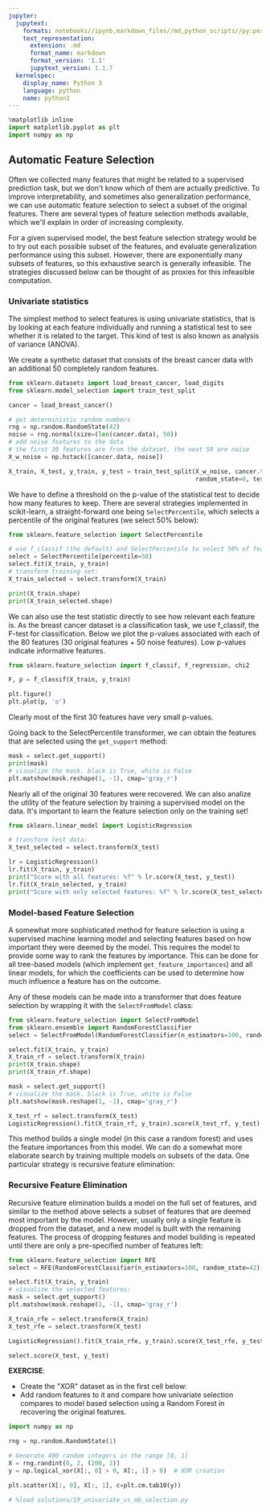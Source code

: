 ```yaml
---
jupyter:
  jupytext:
    formats: notebooks//ipynb,markdown_files//md,python_scripts//py:percent
    text_representation:
      extension: .md
      format_name: markdown
      format_version: '1.1'
      jupytext_version: 1.1.7
  kernelspec:
    display_name: Python 3
    language: python
    name: python3
---
```


```python deletable=true editable=true hide_input=false
%matplotlib inline
import matplotlib.pyplot as plt
import numpy as np
```

<!-- #region {"deletable": true, "editable": true} -->
## Automatic Feature Selection
Often we collected many features that might be related to a supervised prediction task, but we don't know which of them are actually predictive. To improve interpretability, and sometimes also generalization performance, we can use automatic feature selection to select a subset of the original features. There are several types of feature selection methods available, which we'll explain in order of increasing complexity.

For a given supervised model, the best feature selection strategy would be to try out each possible subset of the features, and evaluate generalization performance using this subset. However, there are exponentially many subsets of features, so this exhaustive search is generally infeasible. The strategies discussed below can be thought of as proxies for this infeasible computation.

### Univariate statistics
The simplest method to select features is using univariate statistics, that is by looking at each feature individually and running a statistical test to see whether it is related to the target. This kind of test is also known as analysis of variance (ANOVA).

We create a synthetic dataset that consists of the breast cancer data with an additional 50 completely random features.
<!-- #endregion -->

```python deletable=true editable=true
from sklearn.datasets import load_breast_cancer, load_digits
from sklearn.model_selection import train_test_split

cancer = load_breast_cancer()

# get deterministic random numbers
rng = np.random.RandomState(42)
noise = rng.normal(size=(len(cancer.data), 50))
# add noise features to the data
# the first 30 features are from the dataset, the next 50 are noise
X_w_noise = np.hstack([cancer.data, noise])

X_train, X_test, y_train, y_test = train_test_split(X_w_noise, cancer.target,
                                                    random_state=0, test_size=.5)
```

<!-- #region {"deletable": true, "editable": true} -->
We have to define a threshold on the p-value of the statistical test to decide how many features to keep. There are several strategies implemented in scikit-learn, a straight-forward one being ``SelectPercentile``, which selects a percentile of the original features (we select 50% below):
<!-- #endregion -->

```python deletable=true editable=true
from sklearn.feature_selection import SelectPercentile

# use f_classif (the default) and SelectPercentile to select 50% of features:
select = SelectPercentile(percentile=50)
select.fit(X_train, y_train)
# transform training set:
X_train_selected = select.transform(X_train)

print(X_train.shape)
print(X_train_selected.shape)
```

<!-- #region {"deletable": true, "editable": true} -->
We can also use the test statistic directly to see how relevant each feature is. As the breast cancer dataset is a classification task, we use f_classif, the F-test for classification. Below we plot the p-values associated with each of the 80 features (30 original features + 50 noise features). Low p-values indicate informative features.
<!-- #endregion -->

```python deletable=true editable=true
from sklearn.feature_selection import f_classif, f_regression, chi2
```

```python deletable=true editable=true
F, p = f_classif(X_train, y_train)
```

```python deletable=true editable=true
plt.figure()
plt.plot(p, 'o')
```

<!-- #region {"deletable": true, "editable": true} -->
Clearly most of the first 30 features have very small p-values.

Going back to the SelectPercentile transformer, we can obtain the features that are selected using the ``get_support`` method:
<!-- #endregion -->

```python deletable=true editable=true
mask = select.get_support()
print(mask)
# visualize the mask. black is True, white is False
plt.matshow(mask.reshape(1, -1), cmap='gray_r')
```

<!-- #region {"deletable": true, "editable": true} -->
Nearly all of the original 30 features were recovered.
We can also analize the utility of the feature selection by training a supervised model on the data.
It's important to learn the feature selection only on the training set!
<!-- #endregion -->

```python deletable=true editable=true
from sklearn.linear_model import LogisticRegression

# transform test data:
X_test_selected = select.transform(X_test)

lr = LogisticRegression()
lr.fit(X_train, y_train)
print("Score with all features: %f" % lr.score(X_test, y_test))
lr.fit(X_train_selected, y_train)
print("Score with only selected features: %f" % lr.score(X_test_selected, y_test))
```

<!-- #region {"deletable": true, "editable": true} -->
### Model-based Feature Selection
A somewhat more sophisticated method for feature selection is using a supervised machine learning model and selecting features based on how important they were deemed by the model. This requires the model to provide some way to rank the features by importance. This can be done for all tree-based models (which implement ``get_feature_importances``) and all linear models, for which the coefficients can be used to determine how much influence a feature has on the outcome.

Any of these models can be made into a transformer that does feature selection by wrapping it with the ``SelectFromModel`` class:
<!-- #endregion -->

```python deletable=true editable=true
from sklearn.feature_selection import SelectFromModel
from sklearn.ensemble import RandomForestClassifier
select = SelectFromModel(RandomForestClassifier(n_estimators=100, random_state=42), threshold="median")
```

```python deletable=true editable=true
select.fit(X_train, y_train)
X_train_rf = select.transform(X_train)
print(X_train.shape)
print(X_train_rf.shape)
```

```python deletable=true editable=true
mask = select.get_support()
# visualize the mask. black is True, white is False
plt.matshow(mask.reshape(1, -1), cmap='gray_r')
```

```python deletable=true editable=true
X_test_rf = select.transform(X_test)
LogisticRegression().fit(X_train_rf, y_train).score(X_test_rf, y_test)
```

<!-- #region {"deletable": true, "editable": true} -->
This method builds a single model (in this case a random forest) and uses the feature importances from this model.
We can do a somewhat more elaborate search by training multiple models on subsets of the data. One particular strategy is recursive feature elimination:
<!-- #endregion -->

<!-- #region {"deletable": true, "editable": true} -->
### Recursive Feature Elimination
Recursive feature elimination builds a model on the full set of features, and similar to the method above selects a subset of features that are deemed most important by the model. However, usually only a single feature is dropped from the dataset, and a new model is built with the remaining features. The process of dropping features and model building is repeated until there are only a pre-specified number of features left:
<!-- #endregion -->

```python deletable=true editable=true
from sklearn.feature_selection import RFE
select = RFE(RandomForestClassifier(n_estimators=100, random_state=42), n_features_to_select=40)

select.fit(X_train, y_train)
# visualize the selected features:
mask = select.get_support()
plt.matshow(mask.reshape(1, -1), cmap='gray_r')
```

```python deletable=true editable=true
X_train_rfe = select.transform(X_train)
X_test_rfe = select.transform(X_test)

LogisticRegression().fit(X_train_rfe, y_train).score(X_test_rfe, y_test)
```

```python deletable=true editable=true
select.score(X_test, y_test)
```

<!-- #region {"deletable": true, "editable": true} -->
<div class="alert alert-success">
    <b>EXERCISE</b>:
     <ul>
      <li>
      Create the "XOR" dataset as in the first cell below:
      </li>
      <li>
      Add random features to it and compare how univariate selection compares to model based selection using a Random Forest in recovering the original features.
      </li>
    </ul>
</div>
<!-- #endregion -->

```python deletable=true editable=true
import numpy as np

rng = np.random.RandomState(1)

# Generate 400 random integers in the range [0, 1]
X = rng.randint(0, 2, (200, 2))
y = np.logical_xor(X[:, 0] > 0, X[:, 1] > 0)  # XOR creation

plt.scatter(X[:, 0], X[:, 1], c=plt.cm.tab10(y))
```

```python deletable=true editable=true
# %load solutions/19_univariate_vs_mb_selection.py
```
